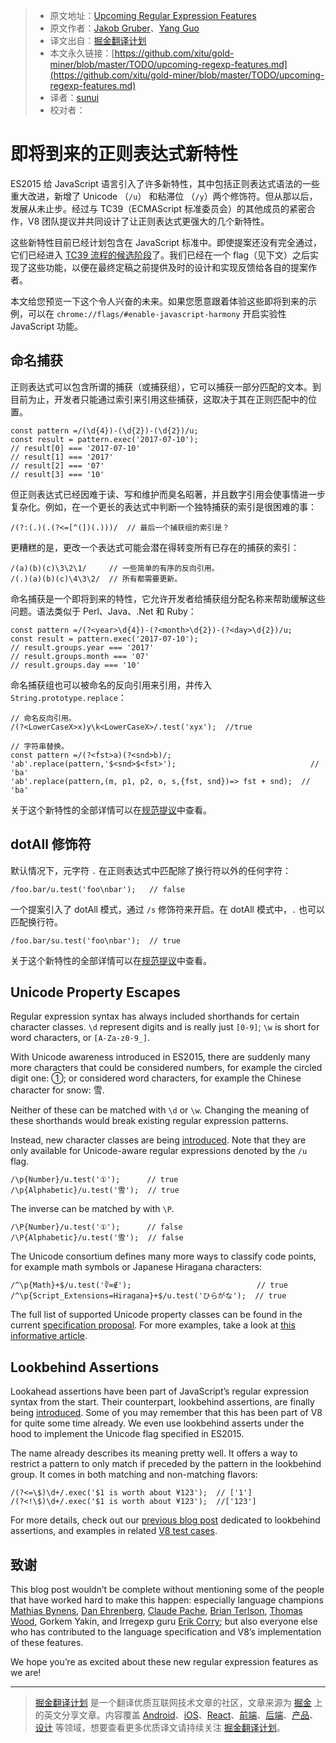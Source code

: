 
> * 原文地址：[Upcoming Regular Expression Features](https://developers.google.com/web/updates/2017/07/upcoming-regexp-features)
> * 原文作者：[Jakob Gruber](https://developers.google.com/web/resources/contributors#jgruber)、[Yang Guo](https://developers.google.com/web/resources/contributors#yangguo)
> * 译文出自：[掘金翻译计划](https://github.com/xitu/gold-miner)
> * 本文永久链接：[https://github.com/xitu/gold-miner/blob/master/TODO/upcoming-regexp-features.md](https://github.com/xitu/gold-miner/blob/master/TODO/upcoming-regexp-features.md)
> * 译者：[sunui](https://github.com/sunui)
> * 校对者：

# 即将到来的正则表达式新特性

ES2015 给 JavaScript 语言引入了许多新特性，其中包括正则表达式语法的一些重大改进，新增了 Unicode （`/u`） 和粘滞位 （`/y`）两个修饰符。但从那以后，发展从未止步。经过与 TC39（ECMAScript 标准委员会）的其他成员的紧密合作，V8 团队提议并共同设计了让正则表达式更强大的几个新特性。

这些新特性目前已经计划包含在 JavaScript 标准中。即使提案还没有完全通过，它们已经进入 [TC39 流程的候选阶段](https://tc39.github.io/process-document/)了。我们已经在一个 flag（见下文）之后实现了这些功能，以便在最终定稿之前提供及时的设计和实现反馈给各自的提案作者。

本文给您预览一下这个令人兴奋的未来。如果您愿意跟着体验这些即将到来的示例，可以在 `chrome://flags/#enable-javascript-harmony` 开启实验性 JavaScript 功能。

## 命名捕获

正则表达式可以包含所谓的捕获（或捕获组），它可以捕获一部分匹配的文本。到目前为止，开发者只能通过索引来引用这些捕获，这取决于其在正则匹配中的位置。

    const pattern =/(\d{4})-(\d{2})-(\d{2})/u;
    const result = pattern.exec('2017-07-10');
    // result[0] === '2017-07-10'
    // result[1] === '2017'
    // result[2] === '07'
    // result[3] === '10'


但正则表达式已经因难于读、写和维护而臭名昭著，并且数字引用会使事情进一步复杂化。例如，在一个更长的表达式中判断一个独特捕获的索引是很困难的事：

    /(?:(.)(.(?<=[^(])(.)))/  // 最后一个捕获组的索引是？


更糟糕的是，更改一个表达式可能会潜在得转变所有已存在的捕获的索引：

    /(a)(b)(c)\3\2\1/     // 一些简单的有序的反向引用。
    /(.)(a)(b)(c)\4\3\2/  // 所有都需要更新。


命名捕获是一个即将到来的特性，它允许开发者给捕获组分配名称来帮助缓解这些问题。语法类似于 Perl、Java、.Net 和 Ruby：

    const pattern =/(?<year>\d{4})-(?<month>\d{2})-(?<day>\d{2})/u;
    const result = pattern.exec('2017-07-10');
    // result.groups.year === '2017'
    // result.groups.month === '07'
    // result.groups.day === '10'


命名捕获组也可以被命名的反向引用来引用，并传入 `String.prototype.replace`：

    // 命名反向引用。
    /(?<LowerCaseX>x)y\k<LowerCaseX>/.test('xyx');  //true

    // 字符串替换。
    const pattern =/(?<fst>a)(?<snd>b)/;
    'ab'.replace(pattern,'$<snd>$<fst>');                              // 'ba'
    'ab'.replace(pattern,(m, p1, p2, o, s,{fst, snd})=> fst + snd);  // 'ba'


关于这个新特性的全部详情可以在[规范提议](https://github.com/tc39/proposal-regexp-named-groups)中查看。

## dotAll 修饰符

默认情况下，元字符 `.` 在正则表达式中匹配除了换行符以外的任何字符：

    /foo.bar/u.test('foo\nbar');   // false


一个提案引入了 dotAll 模式，通过 `/s` 修饰符来开启。在 dotAll 模式中，`.` 也可以匹配换行符。

    /foo.bar/su.test('foo\nbar');  // true


关于这个新特性的全部详情可以在[规范提议](https://github.com/tc39/proposal-regexp-dotall-flag)中查看。

## Unicode Property Escapes

Regular expression syntax has always included shorthands for certain character classes. `\d` represent digits and is really just `[0-9]`; `\w` is short for word characters, or `[A-Za-z0-9_]`.

With Unicode awareness introduced in ES2015, there are suddenly many more characters that could be considered numbers, for example the circled digit one: ①; or considered word characters, for example the Chinese character for snow: 雪.

Neither of these can be matched with `\d` or `\w`. Changing the meaning of these shorthands would break existing regular expression patterns.

Instead, new character classes are being [introduced](https://github.com/tc39/proposal-regexp-unicode-property-escapes). Note that they are only available for Unicode-aware regular expressions denoted by the `/u` flag.

    /\p{Number}/u.test('①');      // true
    /\p{Alphabetic}/u.test('雪');  // true


The inverse can be matched by with `\P`.

    /\P{Number}/u.test('①');      // false
    /\P{Alphabetic}/u.test('雪');  // false


The Unicode consortium defines many more ways to classify code points, for example math symbols or Japanese Hiragana characters:

    /^\p{Math}+$/u.test('∛∞∉');                            // true
    /^\p{Script_Extensions=Hiragana}+$/u.test('ひらがな');  // true


The full list of supported Unicode property classes can be found in the current [specification proposal](https://tc39.github.io/proposal-regexp-unicode-property-escapes/#sec-static-semantics-unicodematchproperty-p). For more examples, take a look at [this informative article](https://mathiasbynens.be/notes/es-unicode-property-escapes).

## Lookbehind Assertions

Lookahead assertions have been part of JavaScript’s regular expression syntax from the start. Their counterpart, lookbehind assertions, are finally being [introduced](https://github.com/tc39/proposal-regexp-lookbehind). Some of you may remember that this has been part of V8 for quite some time already. We even use lookbehind asserts under the hood to implement the Unicode flag specified in ES2015.

The name already describes its meaning pretty well. It offers a way to restrict a pattern to only match if preceded by the pattern in the lookbehind group. It comes in both matching and non-matching flavors:

    /(?<=\$)\d+/.exec('$1 is worth about ¥123');  // ['1']
    /(?<!\$)\d+/.exec('$1 is worth about ¥123');  //['123']


For more details, check out our [previous blog post](https://v8project.blogspot.com/2016/02/regexp-lookbehind-assertions.html) dedicated to lookbehind assertions, and examples in related [V8 test cases](https://github.com/v8/v8/blob/master/test/mjsunit/harmony/regexp-lookbehind.js).

## 致谢

This blog post wouldn’t be complete without mentioning some of the people that have worked hard to make this happen: especially language champions [Mathias Bynens](https://twitter.com/mathias), [Dan Ehrenberg](https://twitter.com/littledan), [Claude Pache](https://github.com/claudepache), [Brian Terlson](https://twitter.com/bterlson), [Thomas Wood](https://twitter.com/IgnoredAmbience), Gorkem Yakin, and Irregexp guru [Erik Corry](https://twitter.com/erikcorry); but also everyone else who has contributed to the language specification and V8’s implementation of these features.

We hope you’re as excited about these new regular expression features as we are!



---

> [掘金翻译计划](https://github.com/xitu/gold-miner) 是一个翻译优质互联网技术文章的社区，文章来源为 [掘金](https://juejin.im) 上的英文分享文章。内容覆盖 [Android](https://github.com/xitu/gold-miner#android)、[iOS](https://github.com/xitu/gold-miner#ios)、[React](https://github.com/xitu/gold-miner#react)、[前端](https://github.com/xitu/gold-miner#前端)、[后端](https://github.com/xitu/gold-miner#后端)、[产品](https://github.com/xitu/gold-miner#产品)、[设计](https://github.com/xitu/gold-miner#设计) 等领域，想要查看更多优质译文请持续关注 [掘金翻译计划](https://github.com/xitu/gold-miner)。
